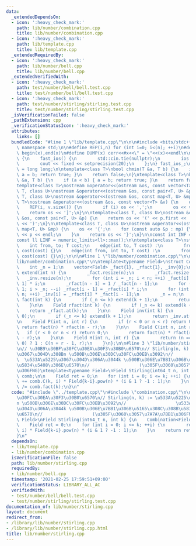 ```yaml
---
data:
  _extendedDependsOn:
  - icon: ':heavy_check_mark:'
    path: lib/number/combination.cpp
    title: lib/number/combination.cpp
  - icon: ':heavy_check_mark:'
    path: lib/template.cpp
    title: lib/template.cpp
  _extendedRequiredBy:
  - icon: ':heavy_check_mark:'
    path: lib/number/bell.cpp
    title: lib/number/bell.cpp
  _extendedVerifiedWith:
  - icon: ':heavy_check_mark:'
    path: test/number/bell/bell.test.cpp
    title: test/number/bell/bell.test.cpp
  - icon: ':heavy_check_mark:'
    path: test/number/stirling/stirling.test.cpp
    title: test/number/stirling/stirling.test.cpp
  _isVerificationFailed: false
  _pathExtension: cpp
  _verificationStatusIcon: ':heavy_check_mark:'
  attributes:
    links: []
  bundledCode: "#line 1 \"lib/template.cpp\"\n\n\n#include <bits/stdc++.h>\nusing\
    \ namespace std;\n\n#define REP(i,n) for (int i=0; i<(n); ++i)\n#define ALL(x)\
    \ begin(x),end(x)\n#define DUMP(x) cerr<<#x<<\" = \"<<(x)<<endl\n\nstruct fast_ios\
    \ {\n    fast_ios() {\n        std::cin.tie(nullptr);\n        ios::sync_with_stdio(false);\n\
    \        cout << fixed << setprecision(20);\n    };\n} fast_ios_;\n\nusing ll\
    \ = long long;\n\ntemplate<class T>\nbool chmin(T &a, T b) {\n    if (a > b) {\
    \ a = b; return true; }\n    return false;\n}\ntemplate<class T>\nbool chmax(T\
    \ &a, T b) {\n    if (a < b) { a = b; return true; }\n    return false;\n}\n\n\
    template<class T>\nostream &operator<<(ostream &os, const vector<T> &v);\ntemplate<class\
    \ T, class U>\nostream &operator<<(ostream &os, const pair<T, U> &p);\ntemplate<class\
    \ T, class U>\nostream &operator<<(ostream &os, const map<T, U> &mp);\n\ntemplate<class\
    \ T>\nostream &operator<<(ostream &os, const vector<T> &v) {\n    os << '[';\n\
    \    REP(i, v.size()) {\n        if (i) os << ',';\n        os << v[i];\n    }\n\
    \    return os << ']';\n}\n\ntemplate<class T, class U>\nostream &operator<<(ostream\
    \ &os, const pair<T, U> &p) {\n    return os << '(' << p.first << ' ' << p.second\
    \ << ')';\n}\n\ntemplate<class T, class U>\nostream &operator<<(ostream &os, const\
    \ map<T, U> &mp) {\n    os << '{';\n    for (const auto &p : mp) {\n        os\
    \ << p << endl;\n    }\n    return os << '}';\n}\n\nconst int INF = numeric_limits<int>::max();\n\
    const ll LINF = numeric_limits<ll>::max();\n\ntemplate<class T>\nstruct edge {\n\
    \    int from, to; T cost;\n    edge(int to, T cost) :\n        from(-1), to(to),\
    \ cost(cost) {}\n    edge(int from, int to, T cost) :\n        from(from), to(to),\
    \ cost(cost) {}\n};\n\n\n#line 1 \"lib/number/combination.cpp\"\n\n\n#line 4 \"\
    lib/number/combination.cpp\"\n\ntemplate<typename Field>\nstruct Combination {\n\
    \    int _n = 1;\n    vector<Field> _fact{1}, _rfact{1}, _inv{0};\n\n    void\
    \ extend(int n) {\n        _fact.resize(n);\n        _rfact.resize(n);\n     \
    \   _inv.resize(n);\n        for (int i = _n; i < n; ++i) _fact[i] = _fact[i -\
    \ 1] * i;\n        _rfact[n - 1] = 1 / _fact[n - 1];\n        for (int i = n -\
    \ 1; i > _n; --i) _rfact[i - 1] = _rfact[i] * i;\n        for (int i = _n; i <\
    \ n; ++i) _inv[i] = _rfact[i] * _fact[i - 1];\n        _n = n;\n    }\n\n    Field\
    \ fact(int k) {\n        if (_n <= k) extend(k + 1);\n        return _fact.at(k);\n\
    \    }\n\n    Field rfact(int k) {\n        if (_n <= k) extend(k + 1);\n    \
    \    return _rfact.at(k);\n    }\n\n    Field inv(int k) {\n        assert(k !=\
    \ 0);\n        if (_n <= k) extend(k + 1);\n        return _inv.at(k);\n    }\n\
    \n    Field P(int n, int r) {\n        if (r < 0 or n < r) return 0;\n       \
    \ return fact(n) * rfact(n - r);\n    }\n\n    Field C(int n, int r) {\n     \
    \   if (r < 0 or n < r) return 0;\n        return fact(n) * rfact(r) * rfact(n\
    \ - r);\n    }\n\n    Field H(int n, int r) {\n        return (n == 0 and r ==\
    \ 0) ? 1 : C(n + r - 1, r);\n    }\n};\n\n#line 3 \"lib/number/stirling.cpp\"\n\
    \n// \u30B9\u30BF\u30FC\u30EA\u30F3\u30B0\u6570\n// Stirling(n, k) := \u533A\u5225\
    \u3067\u304D\u308Bn \u500B\u306E\u30DC\u30FC\u30EB\u3092\n//                 \
    \  \u533A\u5225\u3067\u304D\u306A\u3044k \u500B\u306E\u7BB1\u306B\u5165\u308C\u308B\
    \u5834\u5408\u306E\u6570\n//                   (\u305F\u3060\u3057\u7A7A\u7BB1\
    \u306FNG)\ntemplate<typename Field>\nField Stirling(int64_t n, int k) {\n    Combination<Field>\
    \ comb;\n\n    Field ret = 0;\n    for (int i = 0; i <= k; ++i) {\n        ret\
    \ += comb.C(k, i) * Field{k-i}.pow(n) * (i & 1 ? -1 : 1);\n    }\n    return ret\
    \ /= comb.fact(k);\n}\n"
  code: "#include \"../template.cpp\"\n#include \"combination.cpp\"\n\n// \u30B9\u30BF\
    \u30FC\u30EA\u30F3\u30B0\u6570\n// Stirling(n, k) := \u533A\u5225\u3067\u304D\u308B\
    n \u500B\u306E\u30DC\u30FC\u30EB\u3092\n//                   \u533A\u5225\u3067\
    \u304D\u306A\u3044k \u500B\u306E\u7BB1\u306B\u5165\u308C\u308B\u5834\u5408\u306E\
    \u6570\n//                   (\u305F\u3060\u3057\u7A7A\u7BB1\u306FNG)\ntemplate<typename\
    \ Field>\nField Stirling(int64_t n, int k) {\n    Combination<Field> comb;\n\n\
    \    Field ret = 0;\n    for (int i = 0; i <= k; ++i) {\n        ret += comb.C(k,\
    \ i) * Field{k-i}.pow(n) * (i & 1 ? -1 : 1);\n    }\n    return ret /= comb.fact(k);\n\
    }\n"
  dependsOn:
  - lib/template.cpp
  - lib/number/combination.cpp
  isVerificationFile: false
  path: lib/number/stirling.cpp
  requiredBy:
  - lib/number/bell.cpp
  timestamp: '2021-02-25 17:59:51+09:00'
  verificationStatus: LIBRARY_ALL_AC
  verifiedWith:
  - test/number/bell/bell.test.cpp
  - test/number/stirling/stirling.test.cpp
documentation_of: lib/number/stirling.cpp
layout: document
redirect_from:
- /library/lib/number/stirling.cpp
- /library/lib/number/stirling.cpp.html
title: lib/number/stirling.cpp
---
```


